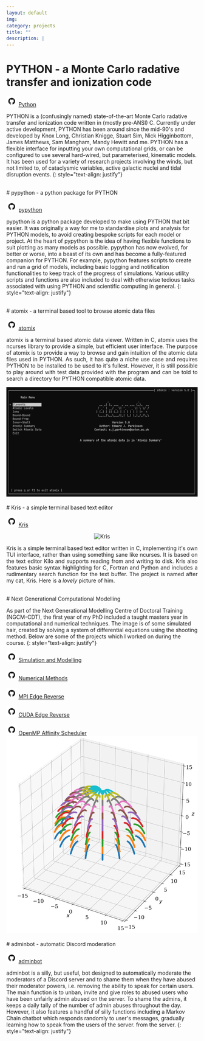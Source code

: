 ```yaml
---
layout: default
img:
category: projects
title: ""
description: |
---
```


# PYTHON - a Monte Carlo radative transfer and ionization code

<img src="../img/github.png" alt="" width="28"/> [Python](https://github.com/saultyevil/python)

PYTHON is a (confusingly named) state-of-the-art Monte Carlo radative transfer
and ionization code written in (mostly pre-ANSI) C. Currently under active development,
PYTHON has been around since the mid-90's and developed by Knox Long,
Christian Knigge, Stuart Sim, Nick Higginbottom, James Matthews, Sam Mangham,
Mandy Hewitt and me. PYTHON has a flexible interface for inputting your own
computational grids, or can be configured to use several hard-wired, but parameterised,
kinematic models. It has been used for a variety of research projects
involving the winds, but not limited to, of cataclysmic variables,
active galactic nuclei and tidal disruption events.
{: style="text-align: justify"}

<br>
# pypython - a python package for PYTHON

<img src="../img/github.png" alt="" width="28"/> [pypython](https://github.com/saultyevil/pypython)

pypython is a python package developed to make using PYTHON that bit easier. It was
originally a way for me to standardise plots and analysis for PYTHON models, to
avoid creating bespoke scripts for each model or project. At the heart of pypython
is the idea of having flexible functions to suit plotting as many models as possible.
pypython has now evolved, for better or worse, into a beast of its own and has become
a fully-featured companion for PYTHON. For example, pypython features scripts to create
and run a grid of models, including basic logging and notification functionalities to
keep track of the progress of simulations. Various utility scripts and functions
are also included to deal with otherwise tedious tasks associated with using PYTHON
and scientific computing in general.
{: style="text-align: justify"}

<br>
# atomix - a terminal based tool to browse atomic data files
<!-- {: style="text-align: justify" } -->

<img src="../img/github.png" alt="" width="28"/> [atomix](https://github.com/saultyevil/atomix)

<div class="row vertical-align">
    <div class="col-md-6">
        <p align="justify">
            atomix is a terminal based atomic data viewer. Written in C, atomix
            uses the ncurses library to provide a simple, but efficient user interface.
            The purpose of atomix is to provide a way to browse and gain intuition
            of the atomic data files used in PYTHON. As such, it has quite a niche
            use case and requires PYTHON to be installed to be used to it's fullest.
            However, it is still possible to play around with test data provided with
            the program and can be told to search a directory for PYTHON compatible
            atomic data.
        </p>
    </div>
    <div class="col-md-6" align="center">
        <img src="img/projects/atomix.png" style="max-width: 100%; height: auto;">
    </div>
</div>

<br>
# Kris - a simple terminal based text editor

<img src="../img/github.png" alt="" width="28"/> [Kris](https://github.com/saultyevil/Kris/)

<div class="row vertical-align">
    <div class="col-md-4">
        <p align="center">
            <img src="/img/projects/kris_cat_cropped.png" alt="Kris" style="max-width: 60%; height: auto;">
        </p>
    </div>
    <div class="col-md-8">
        <p align="justify">
            Kris is a simple terminal based text editor written in C, implementing
            it's own TUI interface, rather than using something sane like ncurses.
            It is based on the text editor Kilo and supports reading from and writing
            to disk. Kris also features basic syntax highlighting for C, Fortran
            and Python and includes a rudimentary search function for the text
            buffer. The project is named after my cat, Kris. Here is a
            <i>lovely</i> picture of him.
        </p>
    </div>
</div>

<br>
# Next Generational Computational Modelling

As part of the Next Generational Modelling Centre of Doctoral Training (NGCM-CDT),
the first year of my PhD included a taught masters year in computational and
numerical techniques. The image is of some simulated hair, created by solving a
system of differential equations using the shooting method. Below are some of the
projects which I worked on during the course.
{: style="text-align: justify"}

<div class="row vertical-align">
    <div class="col-md-6">
        <img src="../img/github.png" alt="" width="28"/> <a href="https://github.com/saultyevil/Simulation-and-Modelling">Simulation and Modelling</a><br><br>
        <img src="../img/github.png" alt="" width="28"/> <a href="https://github.com/saultyevil/Numerical-Methods">Numerical Methods</a><br><br>
        <img src="../img/github.png" alt="" width="28"/> <a href="https://github.com/saultyevil/MPI-Edge-Reverse">MPI Edge Reverse</a><br><br>
        <img src="../img/github.png" alt="" width="28"/> <a href="https://github.com/saultyevil/CUDA-Edge-Reverse">CUDA Edge Reverse</a><br><br>
        <img src="../img/github.png" alt="" width="28"/> <a href="https://github.com/saultyevil/OpenMP-Affinity-Scheduler">OpenMP Affinity Scheduler</a>
    </div>
    <div class="col-md-6">
        <img src="img/projects/ngcm.png" style="max-width: 100%; height: auto;">
    </div>
</div>

<br>
# adminbot - automatic Discord moderation

<img src="../img/github.png" alt="" width="28"/> [adminbot](https://github.com/saultyevil/adminbot)

adminbot is a silly, but useful, bot designed to automatically moderate
the moderators of a Discord server and to shame them when they have abused their
moderator powers, i.e. removing the ability to speak for certain users. The main
function is to unban, invite and give roles to abused users who have been unfairly
admin abused on the server. To shame the admins, it keeps a daily tally of the
number of admin abuses throughout the day. However, it also features a handful
of silly functions including a Markov Chain chatbot which responds randomly to
user's messages, gradually learning how to speak from the users of the server.
from the server.
{: style="text-align: justify"}
